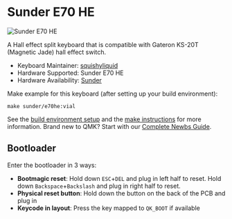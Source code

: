 # Sunder E70 HE

![Sunder E70 HE](https://i.imgur.com/5FkyZsX.jpeg)

A Hall effect split keyboard that is compatible with Gateron KS-20T (Magnetic Jade) hall effect switch.

* Keyboard Maintainer: [squishyliquid](https://github.com/squishyliquid)
* Hardware Supported: Sunder E70 HE
* Hardware Availability: [Sunder](https://sunderkeyboards.com/)

Make example for this keyboard (after setting up your build environment):

    make sunder/e70he:vial

See the [build environment setup](https://docs.qmk.fm/#/getting_started_build_tools) and the [make instructions](https://docs.qmk.fm/#/getting_started_make_guide) for more information. Brand new to QMK? Start with our [Complete Newbs Guide](https://docs.qmk.fm/#/newbs).

## Bootloader

Enter the bootloader in 3 ways:

* **Bootmagic reset**: Hold down `ESC`+`DEL` and plug in left half to reset. Hold down `Backspace`+`Backslash` and plug in right half to reset.
* **Physical reset button**: Hold down the button on the back of the PCB and plug in
* **Keycode in layout**: Press the key mapped to `QK_BOOT` if available
